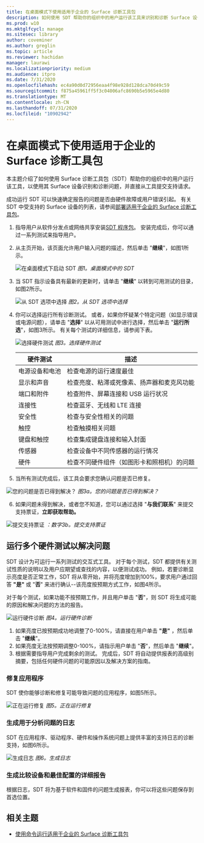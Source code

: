 ```yaml
---
title: 在桌面模式下使用适用于企业的 Surface 诊断工具包
description: 如何使用 SDT 帮助你的组织中的用户运行该工具来识别和诊断 Surface 设备的问题，并直接从工具提交支持请求。
ms.prod: w10
ms.mktglfcycl: manage
ms.sitesec: library
author: coveminer
ms.author: greglin
ms.topic: article
ms.reviewer: hachidan
manager: laurawi
ms.localizationpriority: medium
ms.audience: itpro
ms.date: 7/31/2020
ms.openlocfilehash: ec4a90d0d72956eaa4f98e928d128dca70d49c59
ms.sourcegitcommit: f875a45961ff5f3c04006afc8690b5e5965e4d80
ms.translationtype: MT
ms.contentlocale: zh-CN
ms.lasthandoff: 07/31/2020
ms.locfileid: "10902942"
---
```

# 在桌面模式下使用适用于企业的 Surface 诊断工具包

本主题介绍了如何使用 Surface 诊断工具包（SDT）帮助你的组织中的用户运行该工具，以使用其 Surface 设备识别和诊断问题，并直接从工具提交支持请求。 

成功运行 SDT 可以快速确定报告的问题是否由硬件故障或用户错误引起。 有关 SDT 中受支持的 Surface 设备的列表，请参阅[部署适用于企业的 Surface 诊断工具包](surface-diagnostic-toolkit-business.md)。


1. 指导用户从软件分发点或网络共享安装[SDT 程序包](surface-diagnostic-toolkit-business.md#create-custom-sdt)。 安装完成后，你可以通过一系列测试来指导用户。 

2. 从主页开始，该页面允许用户输入问题的描述，然后单击 "**继续**"，如图1所示。

    ![在桌面模式下启动 SDT ](images/sdt-desk-1.png)
 *图1。桌面模式中的 SDT*

3. 当 SDT 指示设备具有最新的更新时，请单击 "**继续**" 以转到可用测试的目录，如图2所示。

    ![从 SDT 选项中选择 ](images/sdt1.png)
 *图2。从 SDT 选项中选择*

4. 你可以选择运行所有诊断测试。 或者，如果你怀疑某个特定问题（如显示错误或电源问题），请单击 "**选择**" 以从可用测试中进行选择，然后单击 "**运行所选**"，如图3所示。 有关每个测试的详细信息，请参阅下表。 

    ![选择硬件测试 ](images/sdt2.png)
 *图3。选择硬件测试*

    硬件测试 | 描述
    --- | ---
    电源设备和电池 |  检查电源的运行速度最佳
    显示和声音   | 检查亮度、粘滞或死像素、扬声器和麦克风功能
    端口和附件   | 检查附件、屏幕连接和 USB 运行状况
    连接性 |  检查蓝牙、无线和 LTE 连接
    安全性    | 检查与安全性相关的问题
    触控   | 检查触摸相关问题
    键盘和触控 |    检查集成键盘连接和输入封面
    传感器 | 检查设备中不同传感器的运行情况
    硬件 |  检查不同硬件组件（如图形卡和照相机）的问题

5. 当所有测试完成后，该工具会要求您确认问题是否已修复。 

 ![您的问题是否已得到解决？ ](images/sdt3.png)
*图3a。您的问题是否已得到解决？*

6. 如果问题未得到解决，或者您不知道，您可以通过选择 "**与我们联系**" 来提交支持票证，**立即获取帮助。**
 
 ![提交支持票证 ](images/sdt4.png)
 *：数字3b。提交支持票证*

<span id="multiple" />

## 运行多个硬件测试以解决问题

SDT 设计为可运行一系列测试的交互式工具。 对于每个测试，SDT 都提供有关测试性质的说明以及用户应期望或查找的内容，以便测试成功。 例如，若要诊断显示亮度是否正常工作，SDT 将从零开始，并将亮度增加到100%，要求用户通过回答 **"是"** 或 "**否**" 来进行确认--该亮度按预期方式工作，如图4所示。 

对于每个测试，如果功能不按预期工作，并且用户单击 "**否**"，则 SDT 将生成可能的原因和解决问题的方法的报告。 

![运行硬件诊断 ](images/sdt-desk-4.png)
 *图4。运行硬件诊断*

1. 如果亮度已按预期成功地调整了0-100%，请直接在用户单击 **"是"** ，然后单击 "**继续**"。 
2. 如果亮度无法按预期调整0-100%，请指示用户单击 "**否**"，然后单击 "**继续**"。 
3. 根据需要指导用户完成剩余的测试。 完成后，SDT 将自动提供报表的高级别摘要，包括任何硬件问题的可能原因以及解决方案的指南。


### 修复应用程序

SDT 使你能够诊断和修复可能导致问题的应用程序，如图5所示。

![正在运行修复 ](images/sdt-desk-5.png)
 *图5。正在运行修复*
<span id="logs" />

### 生成用于分析问题的日志 

SDT 在应用程序、驱动程序、硬件和操作系统问题上提供丰富的支持日志的诊断支持，如图6所示。

![生成日志 ](images/sdt-desk-6.png)
 *图6。生成日志*

<span id="detailed-report" />

### 生成比较设备和最佳配置的详细报告

根据日志，SDT 将为基于软件和固件的问题生成报表，你可以将这些问题保存到首选位置。

## 相关主题

- [使用命令运行适用于企业的 Surface 诊断工具包](surface-diagnostic-toolkit-command-line.md)

